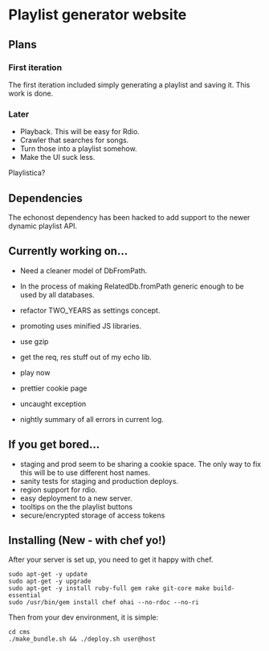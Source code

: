 # Playlist generator website

## Plans

### First iteration

The first iteration included simply generating a playlist and saving it.  This work is done.

### Later

* Playback. This will be easy for Rdio.
* Crawler that searches for songs. 
* Turn those into a playlist somehow.
* Make the UI suck less.

Playlistica?

## Dependencies

The echonost dependency has been hacked to add support to the newer dynamic playlist API.

## Currently working on...

* Need a cleaner model of DbFromPath.
* In the process of making RelatedDb.fromPath generic enough to be used by all databases.

* refactor TWO_YEARS as settings concept.
* promoting uses minified JS libraries.
* use gzip
* get the req, res stuff out of my echo lib.
* play now
* prettier cookie page
* uncaught exception
* nightly summary of all errors in current log.

## If you get bored...

* staging and prod seem to be sharing a cookie space. The only way to fix this will be to use different host names.
* sanity tests for staging and production deploys.
* region support for rdio.
* easy deployment to a new server.
* tooltips on the the playlist buttons
* secure/encrypted storage of access tokens

## Installing (New - with chef yo!)

After your server is set up, you need to get it happy with chef.
    
    sudo apt-get -y update
    sudo apt-get -y upgrade
    sudo apt-get -y install ruby-full gem rake git-core make build-essential
    sudo /usr/bin/gem install chef ohai --no-rdoc --no-ri

Then from your dev environment, it is simple:
    
    cd cms
    ./make_bundle.sh && ./deploy.sh user@host
